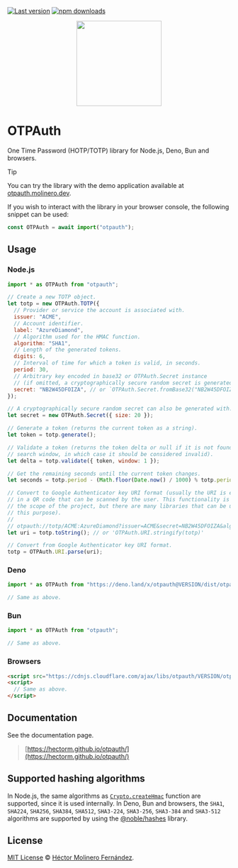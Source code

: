 [![Last version](https://img.shields.io/github/v/tag/hectorm/otpauth?label=version)](https://github.com/hectorm/otpauth/tags)
[![npm downloads](https://img.shields.io/npm/dm/otpauth?label=npm%20downloads)](https://www.npmjs.com/package/otpauth)

<p align="center">
  <img src="./resources/logo/OTPAuth-Color-Reduced.svg" height="192">
</p>

# OTPAuth

One Time Password (HOTP/TOTP) library for Node.js, Deno, Bun and browsers.

> [!TIP]
> You can try the library with the demo application available at [otpauth.molinero.dev](https://otpauth.molinero.dev).
>
> If you wish to interact with the library in your browser console, the following snippet can be used:
> ```javascript
> const OTPAuth = await import("otpauth");
> ```

## Usage

### Node.js

```javascript
import * as OTPAuth from "otpauth";

// Create a new TOTP object.
let totp = new OTPAuth.TOTP({
  // Provider or service the account is associated with.
  issuer: "ACME",
  // Account identifier.
  label: "AzureDiamond",
  // Algorithm used for the HMAC function.
  algorithm: "SHA1",
  // Length of the generated tokens.
  digits: 6,
  // Interval of time for which a token is valid, in seconds.
  period: 30,
  // Arbitrary key encoded in base32 or OTPAuth.Secret instance
  // (if omitted, a cryptographically secure random secret is generated).
  secret: "NB2W45DFOIZA", // or `OTPAuth.Secret.fromBase32("NB2W45DFOIZA")` or `new OTPAuth.Secret()`
});

// A cryptographically secure random secret can also be generated with:
let secret = new OTPAuth.Secret({ size: 20 });

// Generate a token (returns the current token as a string).
let token = totp.generate();

// Validate a token (returns the token delta or null if it is not found in the
// search window, in which case it should be considered invalid).
let delta = totp.validate({ token, window: 1 });

// Get the remaining seconds until the current token changes.
let seconds = totp.period - (Math.floor(Date.now() / 1000) % totp.period);

// Convert to Google Authenticator key URI format (usually the URI is encoded
// in a QR code that can be scanned by the user. This functionality is outside
// the scope of the project, but there are many libraries that can be used for
// this purpose).
//
// otpauth://totp/ACME:AzureDiamond?issuer=ACME&secret=NB2W45DFOIZA&algorithm=SHA1&digits=6&period=30
let uri = totp.toString(); // or 'OTPAuth.URI.stringify(totp)'

// Convert from Google Authenticator key URI format.
totp = OTPAuth.URI.parse(uri);
```

### Deno

```javascript
import * as OTPAuth from "https://deno.land/x/otpauth@VERSION/dist/otpauth.esm.js";

// Same as above.
```

### Bun

```javascript
import * as OTPAuth from "otpauth";

// Same as above.
```

### Browsers

```html
<script src="https://cdnjs.cloudflare.com/ajax/libs/otpauth/VERSION/otpauth.umd.min.js"></script>
<script>
  // Same as above.
</script>
```

## Documentation

See the documentation page.

> [https://hectorm.github.io/otpauth/](https://hectorm.github.io/otpauth/)

## Supported hashing algorithms

In Node.js, the same algorithms as
[`Crypto.createHmac`](https://nodejs.org/api/crypto.html#crypto_crypto_createhmac_algorithm_key_options)
function are supported, since it is used internally. In Deno, Bun and browsers, the `SHA1`, `SHA224`, `SHA256`, `SHA384`,
`SHA512`, `SHA3-224`, `SHA3-256`, `SHA3-384` and `SHA3-512` algorithms are supported by using the
[@noble/hashes](https://github.com/paulmillr/noble-hashes) library.

## License

[MIT License](https://github.com/hectorm/otpauth/blob/master/LICENSE.md)
© [Héctor Molinero Fernández](https://hector.molinero.dev/).
